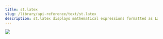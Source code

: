 ```yaml
---
title: st.latex
slug: /library/api-reference/text/st.latex
description: st.latex displays mathematical expressions formatted as LaTeX.
---
```


<Autofunction function="streamlit.latex" />

<Image src="/images/api/st.latex.png" clean />
